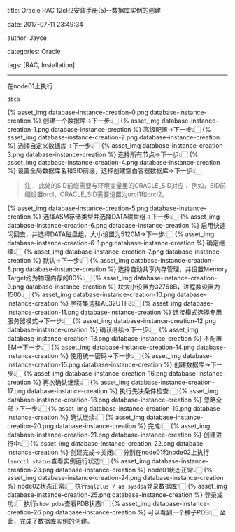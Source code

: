 title: Oracle RAC 12cR2安装手册(5)--数据库实例的创建

date: 2017-07-11 23:49:34

author: Jayce

categories: Oracle

tags: [RAC, Installation]

---

在node01上执行
```
dbca
```
{% asset_img database-instance-creation-0.png database-instance-creation %}
创建一个数据库→下一步👆🏻
{% asset_img database-instance-creation-1.png database-instance-creation %}
高级配置→下一步👆🏻
{% asset_img database-instance-creation-2.png database-instance-creation %}
选择自定义数据库→下一步👆🏻
{% asset_img database-instance-creation-3.png database-instance-creation %}
选择所有节点→下一步👆🏻
{% asset_img database-instance-creation-4.png database-instance-creation %}
设置全局数据库名和SID前缀，选择创建空白容器数据库→下一步👆🏻
> 注：
>   此处的SID前缀需要与环境变量里的ORACLE_SID对应：
    例如，SID前缀设置orcl，ORACLE_SID需要设置为orcl1和orcl2。

{% asset_img database-instance-creation-5.png database-instance-creation %}
选择ASM存储类型并选择DATA磁盘组→下一步👆🏻
{% asset_img database-instance-creation-6.png database-instance-creation %}
启用快速闪回去，并选择DATA磁盘组，大小设置为5120M→下一步👆🏻
{% asset_img database-instance-creation-6-1.png database-instance-creation %}
确定继续👆🏻
{% asset_img database-instance-creation-7.png database-instance-creation %}
默认→下一步👆🏻
{% asset_img database-instance-creation-8.png database-instance-creation %}
选择自动共享内存管理，并设置Memory Target约为物理内存的80%👆🏻
{% asset_img database-instance-creation-9.png database-instance-creation %}
块大小设置为32768B，进程数设置为1500👆🏻
{% asset_img database-instance-creation-10.png database-instance-creation %}
字符集选择AL32UTF8👆🏻
{% asset_img database-instance-creation-11.png database-instance-creation %}
连接模式选择专用服务器模式→下一步👆🏻
{% asset_img database-instance-creation-12.png database-instance-creation %}
确认继续→下一步👆🏻
{% asset_img database-instance-creation-13.png database-instance-creation %}
不配置EM→下一步👆🏻
{% asset_img database-instance-creation-14.png database-instance-creation %}
使用统一密码→下一步👆🏻
{% asset_img database-instance-creation-15.png database-instance-creation %}
创建数据库→下一步👆🏻
{% asset_img database-instance-creation-16.png database-instance-creation %}
再次确认继续👆🏻
{% asset_img database-instance-creation-17.png database-instance-creation %}
执行先决条件检查👆🏻
{% asset_img database-instance-creation-18.png database-instance-creation %}
忽略全部→下一步👆🏻
{% asset_img database-instance-creation-19.png database-instance-creation %}
确认继续👆🏻
{% asset_img database-instance-creation-20.png database-instance-creation %}
完成👆🏻
{% asset_img database-instance-creation-21.png database-instance-creation %}
创建进行中👆🏻
{% asset_img database-instance-creation-22.png database-instance-creation %}
创建完成→关闭👆🏻
分别在node01和node02上执行`lsnrctl status`查看实例运行状态👇🏻
{% asset_img database-instance-creation-23.png database-instance-creation %}
node01状态正常👆🏻
{% asset_img database-instance-creation-24.png database-instance-creation %}
node02状态正常👆🏻
执行`sqlplus / as sysdba`登录数据库👇🏻
{% asset_img database-instance-creation-25.png database-instance-creation %}
登录成功👆🏻
执行`show pdbs`查看PDB状态👇🏻
{% asset_img database-instance-creation-26.png database-instance-creation %}
可以看到一个种子PDB👆🏻
至此，完成了数据库实例的创建。
